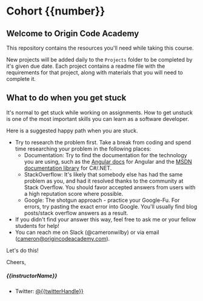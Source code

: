 # Cohort {{number}}

## Welcome to Origin Code Academy

This repository contains the resources you'll need while taking this course. 

New projects will be added daily to the `Projects` folder to be completed by it's given due date. Each project contains a readme file with the requirements for that project, along with materials that you will need to complete it.


## What to do when you get stuck

It's normal to get stuck while working on assignments. How to get unstuck is one of the most important skills you can learn as a software developer.

Here is a suggested happy path when you are stuck.

- Try to research the problem first. Take a break from coding and spend time researching your problem in the following places:
	- Documentation: Try to find the documentation for the technology you are using, such as the [Angular docs](https://docs.angularjs.org/api) for Angular and the [MSDN documentation library](https://msdn.microsoft.com/en-us/library/kx37x362.aspx) for C#/.NET.
	- StackOverflow: It's likely that somebody else has had the same problem as you, and had it resolved thanks to the community at Stack Overflow. You should favor accepted answers from users with a high reputation score where possible.
	- Google: The shotgun approach - practice your Google-Fu. For errors, try pasting the exact error into Google. You'll usually find blog posts/stack overflow answers as a result.
- If you didn't find your answer this way, feel free to ask me or your fellow students for help!
- You can reach me on Slack (@cameronwilby) or via email (cameron@origincodeacademy.com).

Let's do this!

Cheers,

##### {{instructorName}}

* Twitter: [@{{twitterHandle}}](https://twitter.com/{{twitterHandle}})
